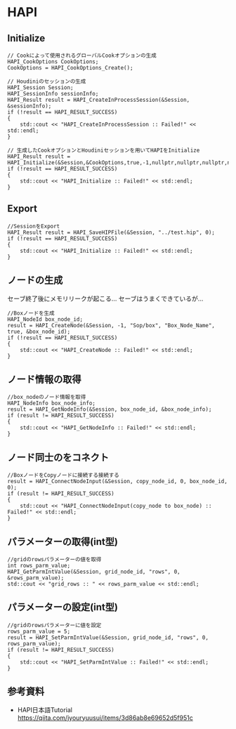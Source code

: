 # HAPI

## Initialize
``` Initialize
// Cookによって使用されるグローバルCookオプションの生成
HAPI_CookOptions CookOptions;
CookOptions = HAPI_CookOptions_Create();

// Houdiniのセッションの生成
HAPI_Session Session;
HAPI_SessionInfo sessionInfo;
HAPI_Result result = HAPI_CreateInProcessSession(&Session, &sessionInfo);
if (!result == HAPI_RESULT_SUCCESS)
{
    std::cout << "HAPI_CreateInProcessSession :: Failed!" << std::endl;
}

// 生成したCookオプションとHoudiniセッションを用いてHAPIをInitialize
HAPI_Result result = HAPI_Initialize(&Session,&CookOptions,true,-1,nullptr,nullptr,nullptr,nullptr,nullptr);
if (!result == HAPI_RESULT_SUCCESS)
{
    std::cout << "HAPI_Initialize :: Failed!" << std::endl;
}
```

## Export
``` Export
//SessionをExport
HAPI_Result result = HAPI_SaveHIPFile(&Session, "../test.hip", 0);
if (!result == HAPI_RESULT_SUCCESS)
{
    std::cout << "HAPI_Initialize :: Failed!" << std::endl;
}
```

## ノードの生成
セーブ終了後にメモリリークが起こる…
セーブはうまくできているが…
``` Export
//Boxノードを生成
HAPI_NodeId box_node_id;
result = HAPI_CreateNode(&Session, -1, "Sop/box", "Box_Node_Name", true, &box_node_id);
if (!result == HAPI_RESULT_SUCCESS)
{
    std::cout << "HAPI_CreateNode :: Failed!" << std::endl;
}
```

## ノード情報の取得
``` ノード情報の取得
//box_nodeのノード情報を取得
HAPI_NodeInfo box_node_info;
result = HAPI_GetNodeInfo(&Session, box_node_id, &box_node_info);
if (result != HAPI_RESULT_SUCCESS)
{
    std::cout << "HAPI_GetNodeInfo :: Failed!" << std::endl;
}
```

## ノード同士のをコネクト
``` ノード同士のをコネクト
//BoxノードをCopyノードに接続する接続する
result = HAPI_ConnectNodeInput(&Session, copy_node_id, 0, box_node_id, 0);
if (result != HAPI_RESULT_SUCCESS)
{
    std::cout << "HAPI_ConnectNodeInput(copy_node to box_node) :: Failed!" << std::endl;
}
``` 

## パラメーターの取得(int型)
``` パラメーターの取得(int型)
//gridのrowsパラメーターの値を取得
int rows_parm_value;
HAPI_GetParmIntValue(&Session, grid_node_id, "rows", 0, &rows_parm_value);
std::cout << "grid_rows :: " << rows_parm_value << std::endl;
```

## パラメーターの設定(int型)
``` パラメーターの設定(int型)
//gridのrowsパラメーターに値を設定
rows_parm_value = 5;
result = HAPI_SetParmIntValue(&Session, grid_node_id, "rows", 0, rows_parm_value);
if (result != HAPI_RESULT_SUCCESS)
{
    std::cout << "HAPI_SetParmIntValue :: Failed!" << std::endl;
}
```


## 参考資料
* HAPI日本語Tutorial
https://qiita.com/jyouryuusui/items/3d86ab8e69652d5f951c